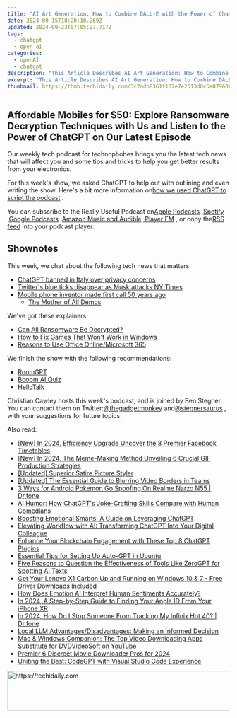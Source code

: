 ```yaml
---
title: "AI Art Generation: How to Combine DALL-E with the Power of ChatGPT-4"
date: 2024-09-15T18:20:10.269Z
updated: 2024-09-23T07:05:27.717Z
tags:
  - chatgpt
  - open-ai
categories:
  - openAI
  - chatgpt
description: "This Article Describes AI Art Generation: How to Combine DALL-E with the Power of ChatGPT-4"
excerpt: "This Article Describes AI Art Generation: How to Combine DALL-E with the Power of ChatGPT-4"
thumbnail: https://thmb.techidaily.com/3c7adb8361f107e7e2513d0c6a87960b8e0bf54d4d26d72af2668f6ed0487010.jpg
---
```


## Affordable Mobiles for $50: Explore Ransomware Decryption Techniques with Us and Listen to the Power of ChatGPT on Our Latest Episode

 Our weekly tech podcast for technophobes brings you the latest tech news that will affect you and some tips and tricks to help you get better results from your electronics.

 For this week's show, we asked ChatGPT to help out with outlining and even writing the show. Here's a bit more information on[how we used ChatGPT to script the podcast](https://www.makeuseof.com/i-used-chatgpt-to-script-a-podcast-heres-what-happened/) .

 You can subscribe to the Really Useful Podcast on[Apple Podcasts](https://podcasts.apple.com/gb/podcast/the-really-useful-podcast/id1437847131?mt=2) ,[Spotify](https://open.spotify.com/show/283gDxLd6OTNEpRq6tN7ha) ,[Google Podcasts](https://www.google.com/podcasts?feed=aHR0cHM6Ly9hbmNob3IuZm0vcy8zMWJlNDcwL3BvZGNhc3QvcnNz) ,[Amazon Music and Audible](https://music.amazon.co.uk/podcasts/20ab73d4-5da2-46c7-a17f-dc6eb39bdb48/The-Really-Useful-Podcast) ,[Player FM](https://player.fm/series/the-really-useful-podcast-2491856) , or copy the[RSS feed](https://feeds.transistor.fm/the-really-useful-podcast) into your podcast player.

## Shownotes

This week, we chat about the following tech news that matters:

* [ChatGPT banned in Italy over privacy concerns](https://www.bbc.co.uk/news/technology-65139406)
* [Twitter's blue ticks disappear as Musk attacks NY Times](https://www.bbc.co.uk/news/technology-65156216)
* [Mobile phone inventor made first call 50 years ago](https://www.bbc.co.uk/news/technology-65112048)  
  * [The Mother of All Demos](https://www.youtube.com/watch?v=B6rKUf9DWRI)

We've got these explainers:

* [Can All Ransomware Be Decrypted?](https://www.makeuseof.com/can-all-ransomware-be-decrypted/)
* [How to Fix Games That Won't Work in Windows](https://www.makeuseof.com/fix-games-not-working-windows/)
* [Reasons to Use Office Online/Microsoft 365](https://www.makeuseof.com/tag/dont-pay-word-5-reasons-use-office-online/)

We finish the show with the following recommendations:

* [RoomGPT](http://https://www.roomgpt.io/)
* [Booom AI Quiz](https://booom.ai/)
* [HelloTalk](https://www.hellotalk.com/?lang=en)

 Christian Cawley hosts this week's podcast, and is joined by Ben Stegner. You can contact them on Twitter:[@thegadgetmonkey](https://twitter.com/thegadgetmonkey) and[@stegnersaurus](https://twitter.com/stegnersaurus) , with your suggestions for future topics.

<ins class="adsbygoogle"
     style="display:block"
     data-ad-format="autorelaxed"
     data-ad-client="ca-pub-7571918770474297"
     data-ad-slot="1223367746"></ins>

<ins class="adsbygoogle"
     style="display:block"
     data-ad-client="ca-pub-7571918770474297"
     data-ad-slot="8358498916"
     data-ad-format="auto"
     data-full-width-responsive="true"></ins>

<span class="atpl-alsoreadstyle">Also read:</span>
<div><ul>
<li><a href="https://facebook-video-files.techidaily.com/new-in-2024-efficiency-upgrade-uncover-the-8-premier-facebook-timetables/"><u>[New] In 2024, Efficiency Upgrade Uncover the 8 Premier Facebook Timetables</u></a></li>
<li><a href="https://fox-http.techidaily.com/new-in-2024-the-meme-making-method-unveiling-6-crucial-gif-production-strategies/"><u>[New] In 2024, The Meme-Making Method Unveiling 6 Crucial GIF Production Strategies</u></a></li>
<li><a href="https://some-guidance.techidaily.com/updated-superior-satire-picture-styler/"><u>[Updated] Superior Satire Picture Styler</u></a></li>
<li><a href="https://screen-video-capture.techidaily.com/updated-the-essential-guide-to-blurring-video-borders-in-teams/"><u>[Updated] The Essential Guide to Blurring Video Borders in Teams</u></a></li>
<li><a href="https://pokemon-go-android.techidaily.com/3-ways-for-android-pokemon-go-spoofing-on-realme-narzo-n55-drfone-by-drfone-virtual-android/"><u>3 Ways for Android Pokemon Go Spoofing On Realme Narzo N55 | Dr.fone</u></a></li>
<li><a href="https://tech-revival.techidaily.com/ai-humor-how-chatgpts-joke-crafting-skills-compare-with-human-comedians/"><u>AI Humor: How ChatGPT's Joke-Crafting Skills Compare with Human Comedians</u></a></li>
<li><a href="https://tech-revival.techidaily.com/boosting-emotional-smarts-a-guide-on-leveraging-chatgpt/"><u>Boosting Emotional Smarts: A Guide on Leveraging ChatGPT</u></a></li>
<li><a href="https://tech-revival.techidaily.com/elevating-workflow-with-ai-transforming-chatgpt-into-your-digital-colleague/"><u>Elevating Workflow with AI: Transforming ChatGPT Into Your Digital Colleague</u></a></li>
<li><a href="https://tech-revival.techidaily.com/enhance-your-blockchain-engagement-with-these-top-8-chatgpt-plugins/"><u>Enhance Your Blockchain Engagement with These Top 8 ChatGPT Plugins</u></a></li>
<li><a href="https://tech-revival.techidaily.com/essential-tips-for-setting-up-auto-gpt-in-ubuntu/"><u>Essential Tips for Setting Up Auto-GPT in Ubuntu</u></a></li>
<li><a href="https://tech-revival.techidaily.com/five-reasons-to-question-the-effectiveness-of-tools-like-zerogpt-for-spotting-ai-texts/"><u>Five Reasons to Question the Effectiveness of Tools Like ZeroGPT for Spotting AI Texts</u></a></li>
<li><a href="https://win-dash.techidaily.com/get-your-lenovo-x1-carbon-up-and-running-on-windows-10-and-7-free-driver-downloads-included/"><u>Get Your Lenovo X1 Carbon Up and Running on Windows 10 & 7 - Free Driver Downloads Included</u></a></li>
<li><a href="https://tech-revival.techidaily.com/how-does-emotion-ai-interpret-human-sentiments-accurately/"><u>How Does Emotion AI Interpret Human Sentiments Accurately?</u></a></li>
<li><a href="https://apple-account.techidaily.com/in-2024-a-step-by-step-guide-to-finding-your-apple-id-from-your-iphone-xr-by-drfone-ios/"><u>In 2024, A Step-by-Step Guide to Finding Your Apple ID From Your iPhone XR</u></a></li>
<li><a href="https://android-location-track.techidaily.com/in-2024-how-do-i-stop-someone-from-tracking-my-infinix-hot-40-drfone-by-drfone-virtual-android/"><u>In 2024, How Do I Stop Someone From Tracking My Infinix Hot 40? | Dr.fone</u></a></li>
<li><a href="https://tech-revival.techidaily.com/local-llm-advantagesdisadvantages-making-an-informed-decision/"><u>Local LLM Advantages/Disadvantages: Making an Informed Decision</u></a></li>
<li><a href="https://win-trending.techidaily.com/mac-and-windows-companion-the-top-video-downloading-apps-substitute-for-dvdvideosoft-on-youtube/"><u>Mac & Windows Companion: The Top Video Downloading Apps Substitute for DVDVideoSoft on YouTube</u></a></li>
<li><a href="https://facebook-video-content.techidaily.com/premier-6-discreet-movie-downloader-pros-for-2024/"><u>Premier 6 Discreet Movie Downloader Pros for 2024</u></a></li>
<li><a href="https://tech-revival.techidaily.com/uniting-the-best-codegpt-with-visual-studio-code-experience/"><u>Uniting the Best: CodeGPT with Visual Studio Code Experience</u></a></li>
</ul></div>

<!-- affiliate ads begin -->
<a href="https://appsumo.8odi.net/c/5597632/2037335/7443" target="_top" id="2037335">
  <img src="//a.impactradius-go.com/display-ad/7443-2037335" border="0" alt="https://techidaily.com" width="728" height="90"/>
</a>
<img height="0" width="0" src="https://appsumo.8odi.net/i/5597632/2037335/7443" style="position:absolute;visibility:hidden;" border="0" />
<!-- affiliate ads end -->


